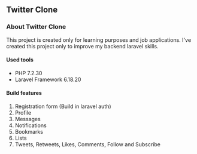 ## Twitter Clone

### About Twitter Clone
This project is created only for learning purposes and job applications. I've created this project only to improve my backend laravel skills.

#### Used tools
- PHP 7.2.30
- Laravel Framework 6.18.20

#### Build features
1. Registration form (Build in laravel auth)
2. Profile
3. Messages
4. Notifications
5. Bookmarks
6. Lists
7. Tweets, Retweets, Likes, Comments, Follow and Subscribe